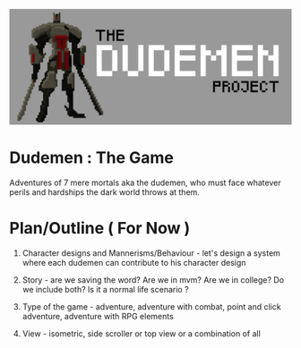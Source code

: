 ![test](https://raw.githubusercontent.com/dnezan/dudemen-the-game/master/img/dudemenproject.gif)

# Dudemen : The Game
Adventures of 7 mere mortals aka the dudemen, who must face whatever perils and hardships the dark world throws at them.

# Plan/Outline ( For Now )
1) Character designs and Mannerisms/Behaviour - let's design a system where each dudemen can contribute to his character design

2) Story - are we saving the word? Are we in mvm? Are we in college? Do we include both? Is it a normal life scenario ? 

3) Type of the game - adventure, adventure with combat, point and click adventure, adventure with RPG elements

4) View - isometric, side scroller or top view or a combination of all


      
